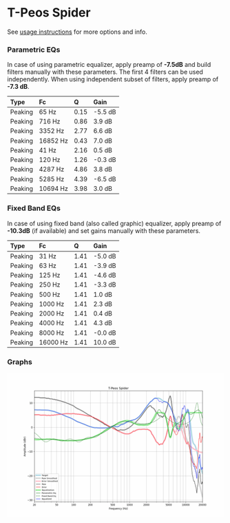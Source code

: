 # T-Peos Spider
See [usage instructions](https://github.com/jaakkopasanen/AutoEq#usage) for more options and info.

### Parametric EQs
In case of using parametric equalizer, apply preamp of **-7.5dB** and build filters manually
with these parameters. The first 4 filters can be used independently.
When using independent subset of filters, apply preamp of **-7.3 dB**.

| Type    | Fc       |    Q | Gain    |
|:--------|:---------|:-----|:--------|
| Peaking | 65 Hz    | 0.15 | -5.5 dB |
| Peaking | 716 Hz   | 0.86 | 3.9 dB  |
| Peaking | 3352 Hz  | 2.77 | 6.6 dB  |
| Peaking | 16852 Hz | 0.43 | 7.0 dB  |
| Peaking | 41 Hz    | 2.16 | 0.5 dB  |
| Peaking | 120 Hz   | 1.26 | -0.3 dB |
| Peaking | 4287 Hz  | 4.86 | 3.8 dB  |
| Peaking | 5285 Hz  | 4.39 | -6.5 dB |
| Peaking | 10694 Hz | 3.98 | 3.0 dB  |

### Fixed Band EQs
In case of using fixed band (also called graphic) equalizer, apply preamp of **-10.3dB**
(if available) and set gains manually with these parameters.

| Type    | Fc       |    Q | Gain    |
|:--------|:---------|:-----|:--------|
| Peaking | 31 Hz    | 1.41 | -5.0 dB |
| Peaking | 63 Hz    | 1.41 | -3.9 dB |
| Peaking | 125 Hz   | 1.41 | -4.6 dB |
| Peaking | 250 Hz   | 1.41 | -3.3 dB |
| Peaking | 500 Hz   | 1.41 | 1.0 dB  |
| Peaking | 1000 Hz  | 1.41 | 2.3 dB  |
| Peaking | 2000 Hz  | 1.41 | 0.4 dB  |
| Peaking | 4000 Hz  | 1.41 | 4.3 dB  |
| Peaking | 8000 Hz  | 1.41 | -0.0 dB |
| Peaking | 16000 Hz | 1.41 | 10.0 dB |

### Graphs
![](./T-Peos%20Spider.png)